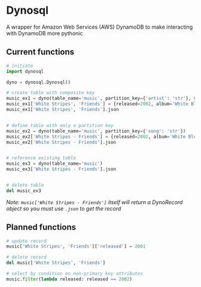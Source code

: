 # Dynosql

A wrapper for Amazon Web Services (AWS) DynamoDB to make interacting with DynamoDB more pythonic

## Current functions

```python
# initiate
import dynosql

dyno = dynosql.Dynosql()

# create table with composite key
music_ex1 = dyno(table_name='music', partition_key={'artist': 'str'}, sort_key={'song': 'str'})
music_ex1['White Stripes', 'Friends'] = {released=2002, album='White Blood Cells'}
music_ex1['White Stripes', 'Friends'].json


# define table with only a partition key
music_ex2 = dyno(table_name='music', partition_key={'song': 'str'})
music_ex2['White Stripes - Friends'] = {released=2002, album='White Blood Cells'}
music_ex2['White Stripes - Friends'].json


# reference existing table
music_ex3 = dyno(table_name='music')
music_ex3['White Stripes - Friends'].json


# delete table
del music_ex3
```
_Note: `music['White Stripes - Friends']` itself will return a DynoRecord object so you must use `.json` to get the record_

## Planned functions

```python
# update record
music['White Stripes', 'Friends']['released'] = 2001

# delete record
del music['White Stripes', 'Friends']

# select by condition on non-primary key attributes
music.filter(lambda released: released == 2002)
```